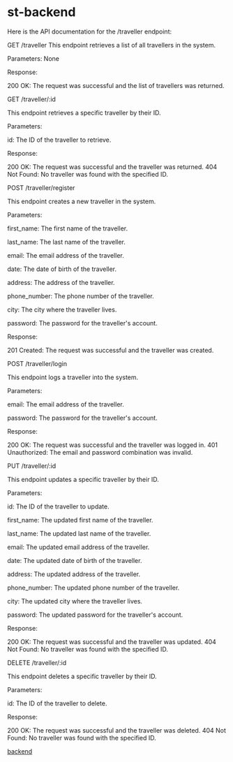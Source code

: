 # st-backend

Here is the API documentation for the /traveller endpoint:

GET /traveller
This endpoint retrieves a list of all travellers in the system.

Parameters: None

Response:

200 OK: The request was successful and the list of travellers was returned.

GET /traveller/:id

This endpoint retrieves a specific traveller by their ID.

Parameters:

id: The ID of the traveller to retrieve.

Response:

200 OK: The request was successful and the traveller was returned.
404 Not Found: No traveller was found with the specified ID.

POST /traveller/register

This endpoint creates a new traveller in the system.

Parameters:

first_name: The first name of the traveller.

last_name: The last name of the traveller.

email: The email address of the traveller.

date: The date of birth of the traveller.

address: The address of the traveller.

phone_number: The phone number of the traveller.

city: The city where the traveller lives.

password: The password for the traveller's account.

Response:

201 Created: The request was successful and the traveller was created.

POST /traveller/login

This endpoint logs a traveller into the system.

Parameters:

email: The email address of the traveller.

password: The password for the traveller's account.

Response:

200 OK: The request was successful and the traveller was logged in.
401 Unauthorized: The email and password combination was invalid.

PUT /traveller/:id

This endpoint updates a specific traveller by their ID.

Parameters:

id: The ID of the traveller to update.

first_name: The updated first name of the traveller.

last_name: The updated last name of the traveller.

email: The updated email address of the traveller.

date: The updated date of birth of the traveller.

address: The updated address of the traveller.

phone_number: The updated phone number of the traveller.

city: The updated city where the traveller lives.

password: The updated password for the traveller's account.

Response:

200 OK: The request was successful and the traveller was updated.
404 Not Found: No traveller was found with the specified ID.

DELETE /traveller/:id

This endpoint deletes a specific traveller by their ID.

Parameters:

id: The ID of the traveller to delete.

Response:

200 OK: The request was successful and the traveller was deleted.
404 Not Found: No traveller was found with the specified ID.

[backend](https://smart-traveller.deta.dev/)
